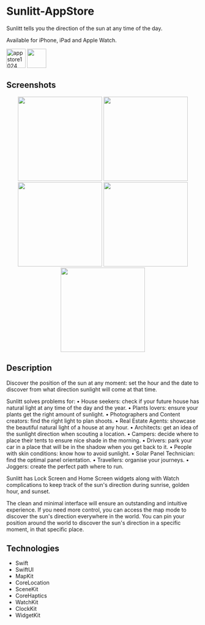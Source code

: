 # Sunlitt-AppStore
Sunlitt tells you the direction of the sun at any time of the day.

Available for iPhone, iPad and Apple Watch.

<img height="50" alt="appstore1024" src="https://user-images.githubusercontent.com/55358113/174021100-c2c410f1-30e0-433c-b8ee-a7152545aa87.png"> [<img src="https://user-images.githubusercontent.com/55358113/174020637-ca23803f-341c-48ce-b896-1fd4b7423310.svg" height="50">](https://apps.apple.com/app/litt/id1628751457)


## Screenshots
<p align="center">
<img width=220 src="https://user-images.githubusercontent.com/55358113/198070223-5f77c194-b7c9-4e6b-b7fb-b64d044ca7a1.png" /> <img width=220 src="https://user-images.githubusercontent.com/55358113/198070211-1fe6de2b-eb37-4685-8f38-df3df86f41c5.png" /> <img width=220 src="https://user-images.githubusercontent.com/55358113/198070206-7e4a7613-be7a-4c37-b8a9-882fd06003af.png" /> <img width=220 src="https://user-images.githubusercontent.com/55358113/198070199-a7089e47-980f-4a8e-bbe5-922f2043c388.png" /> <img width=220 src="https://user-images.githubusercontent.com/55358113/198070185-53298871-e461-4e65-afaa-b2f3f21f0fb2.png" />
</p>

## Description
Discover the position of the sun at any moment: set the hour and the date to discover from what direction sunlight will come at that time.

Sunlitt solves problems for:
• House seekers: check if your future house has natural light at any time of the day and the year.
• Plants lovers: ensure your plants get the right amount of sunlight.
• Photographers and Content creators: find the right light to plan shoots.
• Real Estate Agents: showcase the beautiful natural light of a house at any hour.
• Architects: get an idea of the sunlight direction when scouting a location.
• Campers: decide where to place their tents to ensure nice shade in the morning.
• Drivers: park your car in a place that will be in the shadow when you get back to it.
• People with skin conditions: know how to avoid sunlight.
• Solar Panel Technician: find the optimal panel orientation.
• Travellers: organise your journeys.
• Joggers: create the perfect path where to run.

Sunlitt has Lock Screen and Home Screen widgets along with Watch complications to keep track of the sun's direction during sunrise, golden hour, and sunset.

The clean and minimal interface will ensure an outstanding and intuitive experience. If you need more control, you can access the map mode to discover the sun's direction everywhere in the world. You can pin your position around the world to discover the sun's direction in a specific moment, in that specific place.

## Technologies
- Swift
- SwiftUI
- MapKit
- CoreLocation
- SceneKit
- CoreHaptics
- WatchKit
- ClockKit
- WidgetKit
